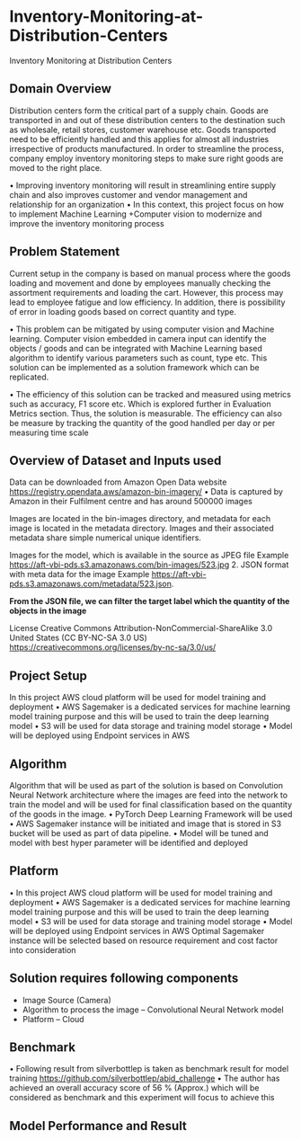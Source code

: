 # Inventory-Monitoring-at-Distribution-Centers
Inventory Monitoring at Distribution Centers


## Domain Overview

Distribution centers form the critical part of a supply chain. Goods are transported in and out of these distribution centers to the destination such as wholesale, retail stores, customer warehouse etc. Goods transported need to be efficiently handled and this applies for almost all industries irrespective of products manufactured. In order to streamline the process, company employ inventory monitoring steps to make sure right goods are moved to the right place.


• Improving inventory monitoring will result in streamlining entire supply chain and also improves customer and vendor management and relationship for an organization
• In this context, this project focus on how to implement Machine Learning +Computer vision to modernize and improve the inventory monitoring process




## Problem Statement


Current setup in the company is based on manual process where the goods loading and movement and done by employees manually checking the assortment requirements and loading the cart. However, this process may lead to employee fatigue and low efficiency. In addition, there is possibility of error in loading goods based on correct quantity and type.


• This problem can be mitigated by using computer vision and Machine learning. Computer vision embedded in camera input can identify the objects / goods and can be integrated with Machine Learning based algorithm to identify various parameters such as count, type etc. This solution can be implemented as a solution framework which can be replicated.



• The efficiency of this solution can be tracked and measured using metrics such as accuracy, F1 score etc. Which is explored further in Evaluation Metrics section. Thus, the solution is measurable. The efficiency can also be measure by tracking the quantity of the good handled per day or per measuring time scale


## Overview of Dataset and Inputs used

Data can be downloaded from Amazon Open Data website https://registry.opendata.aws/amazon-bin-imagery/
• Data is captured by Amazon in their Fulfilment centre and has around 500000 images

Images are located in the bin-images directory, and metadata for each image is located in the metadata directory. Images and their associated metadata share simple numerical unique identifiers.

Images for the model, which is available in the source as JPEG file
Example
https://aft-vbi-pds.s3.amazonaws.com/bin-images/523.jpg
2. JSON format with meta data for the image
Example https://aft-vbi-pds.s3.amazonaws.com/metadata/523.json.

**From the JSON file, we can filter the target label which the quantity of the objects in the image**


License
Creative Commons Attribution-NonCommercial-ShareAlike 3.0 United States (CC BY-NC-SA 3.0 US) https://creativecommons.org/licenses/by-nc-sa/3.0/us/


## Project Setup

In this project AWS cloud platform will be used for model training and deployment
• AWS Sagemaker is a dedicated services for machine learning model training purpose and this will be used to train the deep learning model
• S3 will be used for data storage and training model storage
• Model will be deployed using Endpoint services in AWS


## Algorithm

Algorithm that will be used as part of the solution is based on Convolution Neural Network architecture where the images are feed into the network to train the model and will be used for final classification based on the quantity of the goods in the image.
• PyTorch Deep Learning Framework will be used
• AWS Sagemaker instance will be initiated and image that is stored in S3 bucket will be used as part of data pipeline.
• Model will be tuned and model with best hyper parameter will be identified and deployed


## Platform
• In this project AWS cloud platform will be used for model training and deployment
• AWS Sagemaker is a dedicated services for machine learning model training purpose and this will be used to train the deep learning model
• S3 will be used for data storage and training model storage
• Model will be deployed using Endpoint services in AWS
Optimal Sagemaker instance will be selected based on resource requirement and cost factor into consideration


## Solution requires following components
- Image Source (Camera)
- Algorithm to process the image – Convolutional Neural Network model
- Platform – Cloud


## Benchmark 

• Following result from silverbottlep is taken as benchmark result for model training https://github.com/silverbottlep/abid_challenge
• The author has achieved an overall accuracy score of 56 % (Approx.) which will be considered as benchmark and this experiment will focus to achieve this


## Model Performance and Result

